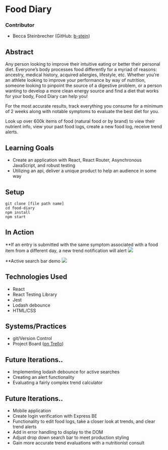 # Food Diary
### Contributor
- Becca Steinbrecher (GitHub: [b-stein](https://github.com/b-stein))

## Abstract
Any person looking to improve their intuitive eating or better their personal diet. Everyone’s body processes food differently for a myriad of reasons: ancestry, medical history, acquired allergies, lifestyle, etc. Whether you’re an athlete looking to improve your performance by way of nutrition, someone looking to pinpoint the source of a digestive problem, or a person wanting to develop a more clean energy source and find a diet that works for your body, Food Diary can help you!

For the most accurate results, track everything you consume for a minimum of 2 weeks along with notable symptoms to evaluate the best diet for you.

Look up over 600k items of food (natural food or by brand) to view their nutrient info, view your past food logs, create a new food log, receive trend alerts.

## Learning Goals
- Create an application with React, React Router, Asynchronous JavaScript, and robust testing
- Utilizing an api, deliver a unique product to help an audience in some way

## Setup
```
git clone [file path name]
cd food-diary
npm install 
npm start
```

## In Action
**If an entry is submitted with the same symptom associated with a food item from a different day, a new trend notification will alert
![](https://media.giphy.com/media/eH3zbMsbXvzchEme8S/giphy.gif)

**Active search bar demo
![](https://media.giphy.com/media/SsgKRQiKtlQQpVjrao/giphy.gif)

## Technologies Used
- React
- React Testing Library
- Jest
- Lodash debounce
- HTML/CSS

## Systems/Practices
- git/Version Control
- Project Board ([on Trello](https://trello.com/b/jd7eWRDL/fooddiary))

## Future Iterations..
- Implementing lodash debounce for active searches
- Creating an alert functionality
- Evaluating a fairly complex trend calculator

## Future Iterations..
- Mobile application
- Create login verification with Express BE
- Functionality to edit food logs, take a closer look at trends, and clear trend alerts
- Add in error handling to display to the DOM
- Adjust drop down search bar to meet production styling
- Gain more accurate trend evaluations with a nutritionist consult
